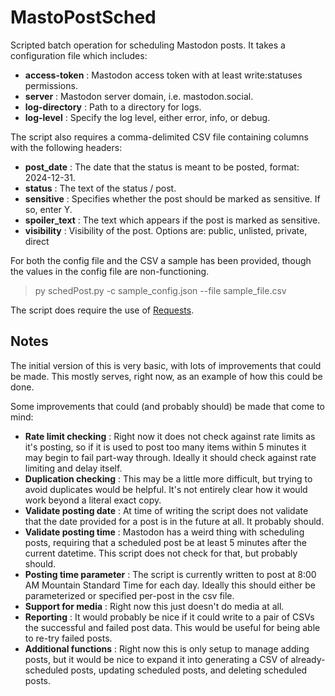 # MastoPostSched
Scripted batch operation for scheduling Mastodon posts. It takes a configuration file which includes:

- **access-token** : Mastodon access token with at least write:statuses permissions.
- **server** : Mastodon server domain, i.e. mastodon.social.
- **log-directory** : Path to a directory for logs.
- **log-level** : Specify the log level, either error, info, or debug.

The script also requires a comma-delimited CSV file containing columns with the following headers:

- **post_date** : The date that the status is meant to be posted, format: 2024-12-31.
- **status** : The text of the status / post.
- **sensitive** : Specifies whether the post should be marked as sensitive. If so, enter Y.
- **spoiler_text** : The text which appears if the post is marked as sensitive.
- **visibility** : Visibility of the post. Options are: public, unlisted, private, direct

For both the config file and the CSV a sample has been provided, though the values in the config file are non-functioning.

> py schedPost.py -c sample_config.json --file sample_file.csv

The script does require the use of [Requests](https://pypi.org/project/requests/).

## Notes
The initial version of this is very basic, with lots of improvements that could be made. This mostly serves, right now, as an example of how this could be done.

Some improvements that could (and probably should) be made that come to mind:

- **Rate limit checking** : Right now it does not check against rate limits as it's posting, so if it is used to post too many items within 5 minutes it may begin to fail part-way through. Ideally it should check against rate limiting and delay itself.
- **Duplication checking** : This may be a little more difficult, but trying to avoid duplicates would be helpful. It's not entirely clear how it would work beyond a literal exact copy.
- **Validate posting date** : At time of writing the script does not validate that the date provided for a post is in the future at all. It probably should.
- **Validate posting time** : Mastodon has a weird thing with scheduling posts, requiring that a scheduled post be at least 5 minutes after the current datetime. This script does not check for that, but probably should.
- **Posting time parameter** : The script is currently written to post at 8:00 AM Mountain Standard Time for each day. Ideally this should either be parameterized or specified per-post in the csv file.
- **Support for media** : Right now this just doesn't do media at all.
- **Reporting** : It would probably be nice if it could write to a pair of CSVs the successful and failed post data. This would be useful for being able to re-try failed posts.
- **Additional functions** : Right now this is only setup to manage adding posts, but it would be nice to expand it into generating a CSV of already-scheduled posts, updating scheduled posts, and deleting scheduled posts.